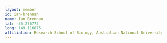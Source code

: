 ```yaml
---
layout: member
id: ian-brennan
name: Ian Brennan
lat: -35.276772
long: 149.116875
affiliation: Research School of Biology, Australian National University, Canberra, Australia
---
```



